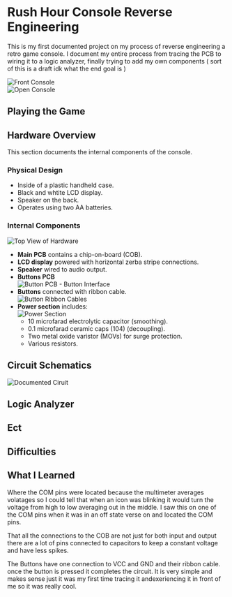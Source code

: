 # Rush Hour Console Reverse Engineering

This is my first documented project on my process of reverse engineering a retro game console. I 
document my entire process from tracing the PCB to wiring it to a logic analyzer, finally trying to 
add my own components ( sort of this is a draft idk what the end goal is )  

![Front Console](./Assets/Front_Console.jpg)  
![Open Console](./Assets/Open_Console.jpg)  

## Playing the Game

## Hardware Overview

This section documents the internal components of the console.

### Physical Design

- Inside of a plastic handheld case.
- Black and whtite LCD display.
- Speaker on the back.
- Operates using two AA batteries.

### Internal Components

![Top View of Hardware](./Assets/Top_View_Hardware.jpg)

- **Main PCB** contains a chip-on-board (COB).
- **LCD display** powered with horizontal zerba stripe connections.
- **Speaker** wired to audio output.
- **Buttons PCB**  
![Button PCB - Button Interface](./Assets/Button_Interface.jpg)
- **Buttons** connected with ribbon cable.  
![Button Ribbon Cables](./Assets/Button_Ribbon_Cables.jpg)
- **Power section** includes:  
![Power Section](./Assets/Power_Section.jpg)
    - 10 microfarad electrolytic capacitor (smoothing).
    - 0.1 microfarad ceramic caps (104) (decoupling).
    - Two metal oxide varistor (MOVs) for surge protection.
    - Various resistors.

## Circuit Schematics

![Documented Ciruit](./Docs/Whole_Circuit_Trace.jpg)

## Logic Analyzer

## Ect

## Difficulties

## What I Learned

Where the COM pins were located because the multimeter averages volatages so I could tell that when an icon was blinking 
it would turn the voltage from high to low averaging out in the middle. I saw this on one of the COM pins when it was in an off
state verse on and located the COM pins.

That all the connections to the COB are not just for both input and output there are a lot of pins connected to capacitors to
keep a constant voltage and have less spikes.

The Buttons have one connection to VCC and GND and their ribbon cable. once the button is pressed it completes the circuit.
It is very simple and makes sense just it was my first time tracing it andexeriencing it in front of me so it was really cool.

